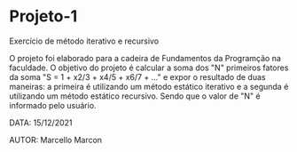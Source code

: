 # Projeto-1
 Exercício de método iterativo e recursivo

O projeto foi elaborado para a cadeira de Fundamentos da Programção na faculdade.
O objetivo do projeto é calcular a soma dos "N" primeiros fatores da soma "S = 1 + x2/3 + x4/5 + x6/7 + ..." e expor o resultado de duas maneiras: a primeira é utilizando um método estático iterativo e a segunda é utilizando um método estático recursivo. Sendo que o valor de "N" é informado pelo usuário. 

DATA: 15/12/2021

AUTOR: Marcello Marcon
 
